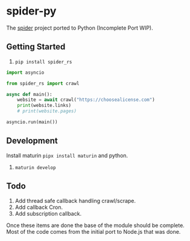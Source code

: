 # spider-py

The [spider](https://github.com/spider-rs/spider) project ported to Python (Incomplete Port WIP).

## Getting Started

1. `pip install spider_rs`

```python
import asyncio

from spider_rs import crawl

async def main():
    website = await crawl("https://choosealicense.com")
    print(website.links)
    # print(website.pages)

asyncio.run(main())
```
## Development

Install maturin `pipx install maturin` and python.

1. `maturin develop`

## Todo

1. Add thread safe callback handling crawl/scrape.
1. Add callback Cron.
1. Add subscription callback.

Once these items are done the base of the module should be complete. Most of the code comes from the initial port to Node.js that was done.
